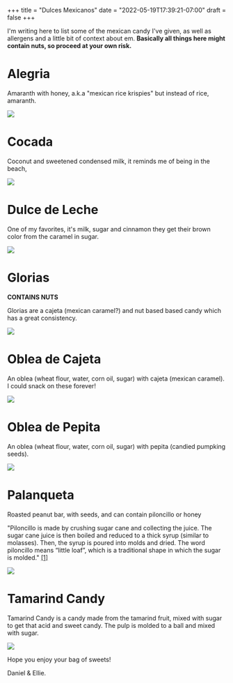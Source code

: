 +++
title = "Dulces Mexicanos"
date = "2022-05-19T17:39:21-07:00"
draft = false
+++

I'm writing here to list some of the mexican candy I've given, as well as allergens and a little bit of context about em.
**Basically all things here might contain nuts, so proceed at your own risk.**

# Alegria
Amaranth with honey, a.k.a "mexican rice krispies" but instead of rice, amaranth.

![](/images/random/alegria.jpg)

# Cocada
Coconut and sweetened condensed milk, it reminds me of being in the beach,

![](/images/random/cocada.jpg)

# Dulce de Leche
One of my favorites, it's milk, sugar and cinnamon they get their brown color from the caramel in sugar.

![](/images/random/dulcedeleche.jpg)

# Glorias
**CONTAINS NUTS**

Glorias are a cajeta (mexican caramel?) and nut based based candy which has a great consistency.

![](/images/random/dulcedeleche.jpg)

# Oblea de Cajeta

An oblea (wheat flour, water, corn oil, sugar) with cajeta (mexican caramel). I could snack on these forever!

![](/images/random/oblea_cajeta.jpg)

# Oblea de Pepita
An oblea (wheat flour, water, corn oil, sugar) with pepita (candied pumpking seeds).

![](/images/random/oblea_pepita.jpg)

# Palanqueta
Roasted peanut bar, with seeds, and can contain piloncillo or honey

"Piloncillo is made by crushing sugar cane and collecting the juice. The sugar cane juice is then boiled and reduced to a thick syrup (similar to molasses). Then, the syrup is poured into molds and dried. The word piloncillo means “little loaf”, which is a traditional shape in which the sugar is molded." [[1]](https://www.isabeleats.com/what-is-piloncillo/)

![](/images/random/palanqueta.jpg)

# Tamarind Candy
Tamarind Candy is a candy made from the tamarind fruit, mixed with sugar to get that acid and sweet candy. The pulp is molded to a ball and mixed with sugar.

![](/images/random/tamarind.jpg)

Hope you enjoy your bag of sweets!

Daniel & Ellie. 